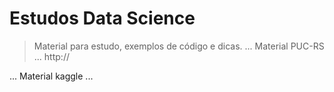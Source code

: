 <h1>Estudos Data Science</h1>

> Material para estudo, exemplos de código e dicas.
...
Material PUC-RS
...
http://

...
Material kaggle
...
